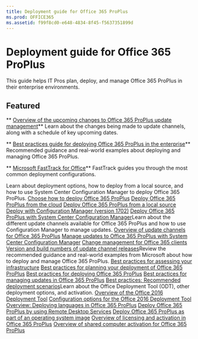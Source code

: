```yaml
---
title: Deployment guide for Office 365 ProPlus
ms.prod: OFFICE365
ms.assetid: f99f8cd0-e648-4834-8f45-f5637351899d
---
```



# Deployment guide for Office 365 ProPlus

 This guide helps IT Pros plan, deploy, and manage Office 365 ProPlus in their enterprise environments.
  
    
    


## Featured

 ** [Overview of the upcoming changes to Office 365 ProPlus update management](overview-of-the-upcoming-changes-to-office-365-proplus-update-management.md)** Learn about the changes being made to update channels, along with a schedule of key upcoming dates.
  
    
    
 ** [Best practices guide for deploying Office 365 ProPlus in the enterprise](best-practices-guide-for-deploying-office-365-proplus-in-the-enterprise.md)** Recommended guidance and real-world examples about deploying and managing Office 365 ProPlus.
  
    
    
 ** [Microsoft FastTrack for Office](http://fasttrack.microsoft.com/office)** FastTrack guides you through the most common deployment configurations.
  
    
    

  
    
    
Learn about deployment options, how to deploy from a local source, and how to use System Center Configuration Manager to deploy Office 365 ProPlus.  [Choose how to deploy Office 365 ProPlus](choose-how-to-deploy-office-365-proplus.md) [Deploy Office 365 ProPlus from the cloud](deploy-office-365-proplus-from-the-cloud.md) [Deploy Office 365 ProPlus from a local source](deploy-office-365-proplus-from-a-local-source.md) [Deploy with Configuration Manager (version 1702)](https://docs.microsoft.com/en-us/sccm/sum/deploy-use/manage-office-365-proplus-updates) [Deploy Office 365 ProPlus with System Center Configuration Manager](deploy-office-365-proplus-with-system-center-configuration-manager.md)Learn about the different update channels available for Office 365 ProPlus and how to use Configuration Manager to manage updates.  [Overview of update channels for Office 365 ProPlus](overview-of-update-channels-for-office-365-proplus.md) [Manage updates to Office 365 ProPlus with System Center Configuration Manager](manage-updates-to-office-365-proplus-with-system-center-configuration-manager.md) [Change management for Office 365 clients](change-management-for-office-365-clients.md) [Version and build numbers of update channel releases](version-and-build-numbers-of-update-channel-releases.md)Review the recommended guidance and real-world examples from Microsoft about how to deploy and manage Office 365 ProPlus. [Best practices for assessing your infrastructure](best-practices-for-assessing-your-infrastructure.md) [Best practices for planning your deployment of Office 365 ProPlus](best-practices-for-planning-your-deployment-of-office-365-proplus.md) [Best practices for deploying Office 365 ProPlus](best-practices-for-deploying-office-365-proplus.md) [Best practices for managing updates in Office 365 ProPlus](best-practices-for-managing-updates-in-office-365-proplus.md) [Best practices: Recommended deployment scenarios](best-practices-recommended-deployment-scenarios.md)Learn about the Office Deployment Tool (ODT), other deployment options, and activation. [Overview of the Office 2016 Deployment Tool](overview-of-the-office-2016-deployment-tool.md) [Configuration options for the Office 2016 Deployment Tool](configuration-options-for-the-office-2016-deployment-tool.md) [Overview: Deploying languages in Office 365 ProPlus](overview-deploying-languages-in-office-365-proplus.md) [Deploy Office 365 ProPlus by using Remote Desktop Services](deploy-office-365-proplus-by-using-remote-desktop-services.md) [Deploy Office 365 ProPlus as part of an operating system image](deploy-office-365-proplus-as-part-of-an-operating-system-image.md) [Overview of licensing and activation in Office 365 ProPlus](overview-of-licensing-and-activation-in-office-365-proplus.md) [Overview of shared computer activation for Office 365 ProPlus](overview-of-shared-computer-activation-for-office-365-proplus.md)
